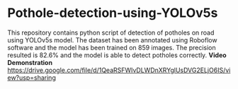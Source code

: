 # Pothole-detection-using-YOLOv5s
This repository contains python script of detection of potholes on road using YOLOv5s model. The dataset has been annotated using Roboflow software and the model has been trained on 859 images. The precision resulted is 82.6% and the model is able to detect potholes correctly.
**Video Demonstration**
https://drive.google.com/file/d/1QeaRSFWIvDLWDnXRYglUsDVG2ELjO6IS/view?usp=sharing
